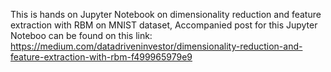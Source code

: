 
This is hands on Jupyter Notebook on dimensionality reduction and feature extraction with RBM on MNIST dataset,
Accompanied post for this Jupyter Noteboo can be found on this link: https://medium.com/datadriveninvestor/dimensionality-reduction-and-feature-extraction-with-rbm-f499965979e9
